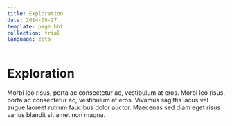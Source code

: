 ```yaml
---
title: Exploration
date: 2014-08-27
template: page.hbt
collection: trial
language: zeta
---
```


Exploration
===========

Morbi leo risus, porta ac consectetur ac, vestibulum at eros. Morbi leo risus, porta ac consectetur ac, vestibulum at eros. Vivamus sagittis lacus vel augue laoreet rutrum faucibus dolor auctor. Maecenas sed diam eget risus varius blandit sit amet non magna.